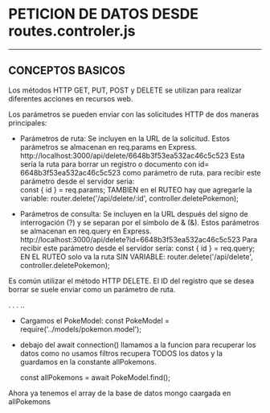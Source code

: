# PETICION DE DATOS DESDE routes.controler.js

----------------------------------------------------------------

## CONCEPTOS BASICOS
Los métodos HTTP GET, PUT, POST y DELETE se utilizan para realizar diferentes acciones en recursos web.

Los parámetros se pueden enviar con las solicitudes HTTP de dos maneras principales:

- Parámetros de ruta: Se incluyen en la URL de la solicitud. Estos parámetros se almacenan en req.params en Express.
	http://localhost:3000/api/delete/6648b3f53ea532ac46c5c523
Esta sería la ruta para borrar un registro o documento con id= 6648b3f53ea532ac46c5c523 como parámetro de ruta.
para recibir este parámetro desde el servidor seria:         
	const { id } = req.params;
TAMBIEN en el RUTEO hay que agregarle la variable:
	router.delete('/api/delete/:id', controller.deletePokemon);




- Parámetros de consulta: Se incluyen en la URL después del signo de interrogación (?) y se separan por el símbolo de & (&). Estos 	parámetros se almacenan en req.query en Express.
	http://localhost:3000/api/delete?id=6648b3f53ea532ac46c5c523
  Para recibir este parámetro desde el servidor sería:
	const { id } = req.query;
  EN EL RUTEO solo va la ruta SIN VARIABLE:
	router.delete('/api/delete', controller.deletePokemon);

Es común utilizar el método HTTP DELETE.
El ID del registro que se desea borrar se suele enviar como un parámetro de ruta.


.
.
.
..



- Cargamos el PokeModel:
    const PokeModel = require('../models/pokemon.model');

- debajo del await connection() llamamos a la funcion para recuperar los datos
    como no usamos filtros recupera TODOS los datos y la guardamos en la constante allPokemons.

    const allPokemons = await PokeModel.find();

Ahora ya tenemos el array de la base de datos mongo caargada en allPokemons



